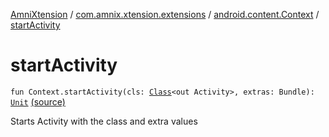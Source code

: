 [AmniXtension](../../index.md) / [com.amnix.xtension.extensions](../index.md) / [android.content.Context](index.md) / [startActivity](./start-activity.md)

# startActivity

`fun Context.startActivity(cls: `[`Class`](http://docs.oracle.com/javase/6/docs/api/java/lang/Class.html)`<out Activity>, extras: Bundle): `[`Unit`](https://kotlinlang.org/api/latest/jvm/stdlib/kotlin/-unit/index.html) [(source)](https://github.com/AmniX/AmniXTension/tree/master/AmniXtension/src/main/java/com/amnix/xtension/extensions/ContextExtension.kt#L489)

Starts Activity with the class and extra values

